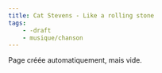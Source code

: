 ```yaml
---
title: Cat Stevens - Like a rolling stone
tags:
    - -draft
    - musique/chanson
---
```


Page créée automatiquement, mais vide.
